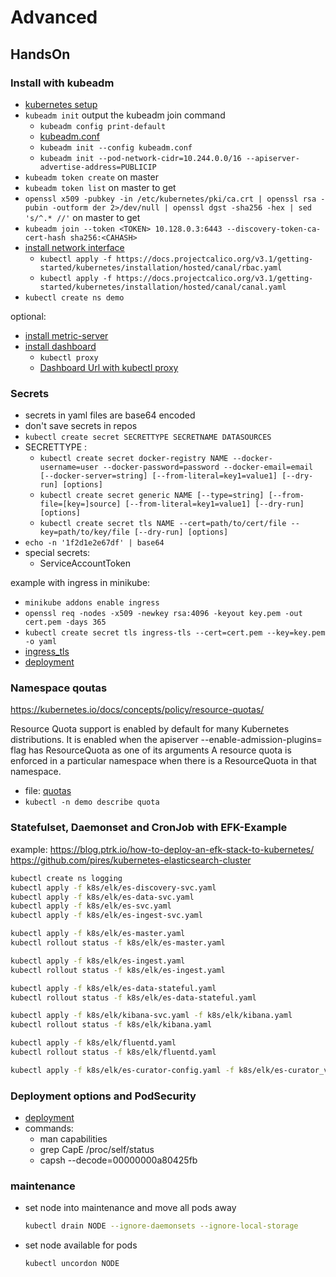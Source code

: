 # Advanced

## HandsOn

### Install with kubeadm

- [kubernetes setup](https://kubernetes.io/docs/setup/)
- `kubeadm init` output the kubeadm join command
  - `kubeadm config print-default`
  - [kubeadm.conf](kubeadm.conf)
  - `kubeadm init --config kubeadm.conf`
  - `kubeadm init --pod-network-cidr=10.244.0.0/16 --apiserver-advertise-address=PUBLICIP`
- `kubeadm token create` on master
- `kubeadm token list` on master to get <TOKEN>
- `openssl x509 -pubkey -in /etc/kubernetes/pki/ca.crt | openssl rsa -pubin -outform der 2>/dev/null | openssl dgst -sha256 -hex | sed 's/^.* //'` on master to get <CAHASH>
- `kubeadm join --token <TOKEN> 10.128.0.3:6443 --discovery-token-ca-cert-hash sha256:<CAHASH>`
- [install network interface](https://kubernetes.io/docs/setup/independent/create-cluster-kubeadm/)
  - `kubectl apply -f https://docs.projectcalico.org/v3.1/getting-started/kubernetes/installation/hosted/canal/rbac.yaml`
  - `kubectl apply -f https://docs.projectcalico.org/v3.1/getting-started/kubernetes/installation/hosted/canal/canal.yaml`
- `kubectl create ns demo`

optional:

- [install metric-server](https://kubernetes.io/docs/tasks/debug-application-cluster/core-metrics-pipeline/)
- [install dashboard](https://kubernetes.io/docs/tasks/access-application-cluster/web-ui-dashboard/)
  - `kubectl proxy`
  - [Dashboard Url with kubectl proxy](http://localhost:8001/api/v1/namespaces/kube-system/services/https:kubernetes-dashboard:/proxy/)

### Secrets

- secrets in yaml files are base64 encoded
- don't save secrets in repos
- `kubectl create secret SECRETTYPE SECRETNAME DATASOURCES`
- SECRETTYPE :
  - `kubectl create secret docker-registry NAME --docker-username=user --docker-password=password --docker-email=email [--docker-server=string] [--from-literal=key1=value1] [--dry-run] [options]`
  - `kubectl create secret generic NAME [--type=string] [--from-file=[key=]source] [--from-literal=key1=value1] [--dry-run] [options]`
  - `kubectl create secret tls NAME --cert=path/to/cert/file --key=path/to/key/file [--dry-run] [options]`
- `echo -n '1f2d1e2e67df' | base64`
- special secrets:
  - ServiceAccountToken

example with ingress in minikube:

- `minikube addons enable ingress`
- `openssl req -nodes -x509 -newkey rsa:4096 -keyout key.pem -out cert.pem -days 365`
- `kubectl create secret tls ingress-tls --cert=cert.pem --key=key.pem -o yaml`
- [ingress_tls](k8s/ingress_tls.yaml)
- [deployment](k8s/deployment_nginxdemo.yaml)

### Namespace qoutas

https://kubernetes.io/docs/concepts/policy/resource-quotas/

Resource Quota support is enabled by default for many Kubernetes distributions. It is enabled when the apiserver --enable-admission-plugins= flag has ResourceQuota as one of its arguments
A resource quota is enforced in a particular namespace when there is a ResourceQuota in that namespace.

- file: [quotas](k8s/namespace_quotas.yaml)
- `kubectl -n demo describe quota`

### Statefulset, Daemonset and CronJob with EFK-Example

example:
https://blog.ptrk.io/how-to-deploy-an-efk-stack-to-kubernetes/
https://github.com/pires/kubernetes-elasticsearch-cluster

```bash
kubectl create ns logging
kubectl apply -f k8s/elk/es-discovery-svc.yaml
kubectl apply -f k8s/elk/es-data-svc.yaml
kubectl apply -f k8s/elk/es-svc.yaml
kubectl apply -f k8s/elk/es-ingest-svc.yaml

kubectl apply -f k8s/elk/es-master.yaml
kubectl rollout status -f k8s/elk/es-master.yaml

kubectl apply -f k8s/elk/es-ingest.yaml
kubectl rollout status -f k8s/elk/es-ingest.yaml

kubectl apply -f k8s/elk/es-data-stateful.yaml
kubectl rollout status -f k8s/elk/es-data-stateful.yaml

kubectl apply -f k8s/elk/kibana-svc.yaml -f k8s/elk/kibana.yaml
kubectl rollout status -f k8s/elk/kibana.yaml

kubectl apply -f k8s/elk/fluentd.yaml
kubectl rollout status -f k8s/elk/fluentd.yaml

kubectl apply -f k8s/elk/es-curator-config.yaml -f k8s/elk/es-curator_v1beta1.yaml
```

### Deployment options and PodSecurity

- [deployment](k8s/options_example.yaml)
- commands:
  - man capabilities
  - grep CapE /proc/self/status
  - capsh --decode=00000000a80425fb

### maintenance

- set node into maintenance and move all pods away

  ```bash
  kubectl drain NODE --ignore-daemonsets --ignore-local-storage
  ```

- set node available for pods

  ```bash
  kubectl uncordon NODE
  ```
